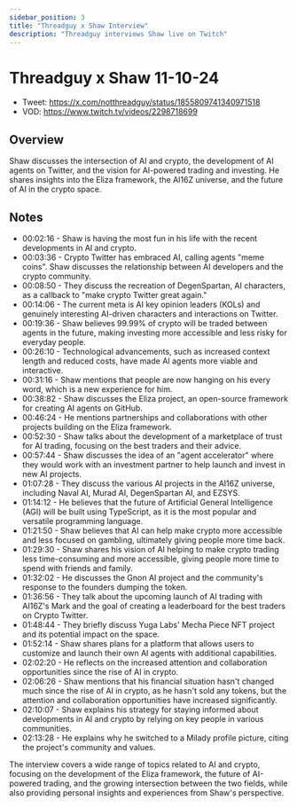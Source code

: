 ```yaml
---
sidebar_position: 3
title: "Threadguy x Shaw Interview"
description: "Threadguy interviews Shaw live on Twitch"
---
```


# Threadguy x Shaw 11-10-24

- Tweet: https://x.com/notthreadguy/status/1855809741340971518
- VOD: https://www.twitch.tv/videos/2298718699

## Overview

Shaw discusses the intersection of AI and crypto, the development of AI agents on Twitter, and the vision for AI-powered trading and investing. He shares insights into the Eliza framework, the AI16Z universe, and the future of AI in the crypto space.

## Notes

- 00:02:16 - Shaw is having the most fun in his life with the recent developments in AI and crypto.
- 00:03:36 - Crypto Twitter has embraced AI, calling agents "meme coins". Shaw discusses the relationship between AI developers and the crypto community.
- 00:08:50 - They discuss the recreation of DegenSpartan, AI characters, as a callback to "make crypto Twitter great again."
- 00:14:06 - The current meta is AI key opinion leaders (KOLs) and genuinely interesting AI-driven characters and interactions on Twitter.
- 00:19:36 - Shaw believes 99.99% of crypto will be traded between agents in the future, making investing more accessible and less risky for everyday people.
- 00:26:10 - Technological advancements, such as increased context length and reduced costs, have made AI agents more viable and interactive.
- 00:31:16 - Shaw mentions that people are now hanging on his every word, which is a new experience for him.
- 00:38:82 - Shaw discusses the Eliza project, an open-source framework for creating AI agents on GitHub.
- 00:46:24 - He mentions partnerships and collaborations with other projects building on the Eliza framework.
- 00:52:30 - Shaw talks about the development of a marketplace of trust for AI trading, focusing on the best traders and their advice.
- 00:57:44 - Shaw discusses the idea of an "agent accelerator" where they would work with an investment partner to help launch and invest in new AI projects.
- 01:07:28 - They discuss the various AI projects in the AI16Z universe, including Naval AI, Murad AI, DegenSpartan AI, and EZSYS.
- 01:14:12 - He believes that the future of Artificial General Intelligence (AGI) will be built using TypeScript, as it is the most popular and versatile programming language.
- 01:21:50 - Shaw believes that AI can help make crypto more accessible and less focused on gambling, ultimately giving people more time back.
- 01:29:30 - Shaw shares his vision of AI helping to make crypto trading less time-consuming and more accessible, giving people more time to spend with friends and family.
- 01:32:02 - He discusses the Gnon AI project and the community's response to the founders dumping the token.
- 01:36:56 - They talk about the upcoming launch of AI trading with AI16Z's Mark and the goal of creating a leaderboard for the best traders on Crypto Twitter.
- 01:48:44 - They briefly discuss Yuga Labs' Mecha Piece NFT project and its potential impact on the space.
- 01:52:14 - Shaw shares plans for a platform that allows users to customize and launch their own AI agents with additional capabilities.
- 02:02:20 - He reflects on the increased attention and collaboration opportunities since the rise of AI in crypto.
- 02:06:26 - Shaw mentions that his financial situation hasn't changed much since the rise of AI in crypto, as he hasn't sold any tokens, but the attention and collaboration opportunities have increased significantly.
- 02:10:07 - Shaw explains his strategy for staying informed about developments in AI and crypto by relying on key people in various communities.
- 02:13:28 - He explains why he switched to a Milady profile picture, citing the project's community and values.

The interview covers a wide range of topics related to AI and crypto, focusing on the development of the Eliza framework, the future of AI-powered trading, and the growing intersection between the two fields, while also providing personal insights and experiences from Shaw's perspective.
